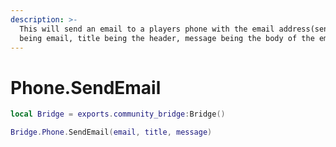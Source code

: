 ```yaml
---
description: >-
  This will send an email to a players phone with the email address(sender)
  being email, title being the header, message being the body of the email.
---
```


# Phone.SendEmail

```lua
local Bridge = exports.community_bridge:Bridge()

Bridge.Phone.SendEmail(email, title, message)
```
